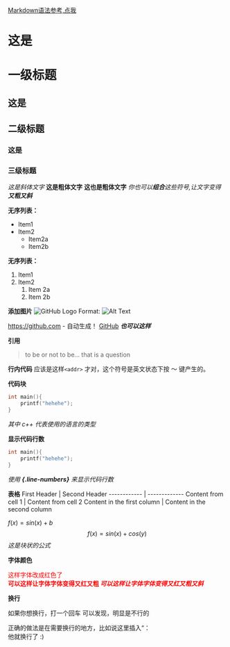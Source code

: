[Markdown语法参考,点我](https://shd101wyy.github.io/markdown-preview-enhanced/#/zh-cn/)

# 这是 <h1> 一级标题
## 这是 <h2> 二级标题
### 这是 <h3> 三级标题
*这是斜体文字*
**这是粗体文字**
__这也是粗体文字__
_你也可以**组合**这些符号,让文字变得**又粗又斜**_

__无序列表：__
- Item1
- Item2
  - Item2a
  - Item2b


__无序列表：__
1. Item1
1. Item2
    1. Item 2a
    1. Item 2b

__添加图片__
![GitHub Logo](/images/logo.png)
Format: ![Alt Text](url)

https://github.com - 自动生成！
[GitHub](https://github.com) __*也可以这样*__

__引用__
> to be or not to be...
> that is a question

__行内代码__
应该是这样`<addr>` 才对，这个符号是英文状态下按 ～ 键产生的。 

__代码块__
```c++
int main(){
    printf("hehehe");
}
```
*其中 c++ 代表使用的语言的类型*

__显示代码行数__
```c++ {.line-numbers}
int main(){
    printf("hehehe");
}
```
*使用 **{.line-numbers}** 来显示代码行数*

__表格__
First Header | Second Header
------------ | -------------
Content from cell 1 | Content from cell 2
Content in the first column | Content in the second column

$f(x)=sin(x)+b$
$$f(x)=sin(x)+cos(y)$$ 
*这是块状的公式*

__字体颜色__

<font color=#FF0000>  这样字体改成红色了 </font>  
**<font color=#FF0000>  可以这样让字体字体变得又红又粗 </font>** 
_**<font color=#FF0000>  可以这样让字体字体变得又红又粗又斜 </font>**_

__换行__

如果你想换行，打一个回车
可以发现，明显是不行的

正确的做法是在需要换行的地方，比如说这里插入“：</br> 他就换行了 :)

